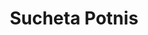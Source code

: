 ---
title: Sucheta Potnis
name: South India
id: itinerary
type: itinerary
itinerary:
- day: 1
  item:
  - type: hotel
    url: 
  - type: excursion
    url: 
- day: 2
  item:
  - type: hotel
    url: 
  - type: excursion
    url: 
---